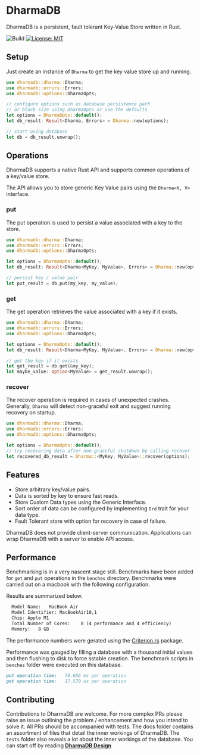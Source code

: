 # DharmaDB

DharmaDB is a persistent, fault tolerant Key-Value Store written in Rust.


![Build](https://github.com/sushrut141/dharma/workflows/Build/badge.svg)
[![License: MIT](https://img.shields.io/badge/License-MIT-brightgreen.svg)](https://opensource.org/licenses/MIT)

## Setup
Just create an instance of `Dharma` to get the key value store up and running.
```rust
use dharmadb::dharma::Dharma;
use dharmadb::errors::Errors;
use dharmadb::options::DharmaOpts;

// configure options such as database persistence path
// or block size using DharmaOpts or use the defaults
let options = DharmaOpts::default();
let db_result: Result<Dharma, Errors> = Dharma::new(options);

// start using database
let db = db_result.unwrap();
```

## Operations
DharmaDB supports a native Rust API and supports common operations of a
key/value store.

The API allows you to store generic Key Value pairs
using the `Dharma<K, V>` interface.

### put

The put operation is used to persist a value associated with a key to the store.
```rust
use dharmadb::dharma::Dharma;
use dharmadb::errors::Errors;
use dharmadb::options::DharmaOpts;

let options = DharmaOpts::default();
let db_result: Result<Dharma<MyKey, MyValue>, Errors> = Dharma::new(options);

// persist key / value pair
let put_result = db.put(my_key, my_value);
```

### get

The get operation retrieves the value associated with a key if it exists.
```rust
use dharmadb::dharma::Dharma;
use dharmadb::errors::Errors;
use dharmadb::options::DharmaOpts;

let options = DharmaOpts::default();
let db_result: Result<Dharma<MyKey, MyValue>, Errors> = Dharma::new(options);

// get the key if it exists
let get_result = db.get(&my_key);
let maybe_value: Option<MyValue> = get_result.unwrap();
```

### recover
The recover operation is required in cases of unexpected crashes.
Generally, `Dharma` will detect non-graceful exit and suggest running
recovery on startup.
```rust
use dharmadb::dharma::Dharma;
use dharmadb::errors::Errors;
use dharmadb::options::DharmaOpts;

let options = DharmaOpts::default();
// try recovering data after non-graceful shutdown by calling recover
let recovered_db_result = Dharma::<MyKey, MyValue>::recover(options);
```

## Features
* Store arbitrary key/value pairs.
* Data is sorted by key to ensure fast reads.
* Store Custom Data types using the Generic Interface.
* Sort order of data can be configured by implementing `Ord` trait
  for your data type.
* Fault Tolerant store with option for recovery in case of failure.

DharmaDB does not provide client-server communication. Applications can wrap
DharmaDB with a server to enable API access.

## Performance
Benchmarking is in a very nascent stage still.
Benchmarks have been added for `get` and `put` operations in the `benches` directory. Benchmarks were carried out on a macbook with the following configuration.

Results are summarized below.
```markdown
  Model Name:	MacBook Air
  Model Identifier:	MacBookAir10,1
  Chip:	Apple M1
  Total Number of Cores:	8 (4 performance and 4 efficiency)
  Memory:	8 GB
```

The performance numbers were gerated using the [Criterion.rs](https://github.com/bheisler/criterion.rs) package.

Performance was gauged by filling a database with a thousand initial
values and then flushing to disk to force sstable creation.
The benchmark scripts in `benches` folder were executed on this database.
```markdown
put operation time:   70.656 ms per operation
get operation time:   17.570 us per operation
```

## Contributing
Contributions to DharmaDB are welcome. For more complex PRs please
raise an issue outlining the problem / enhancement and how you intend to
solve it. All PRs should be accompanied with tests.
The docs folder contains an assortment of files that detail the
inner workings of DharmaDB.
The `tests` folder also reveals a lot about the inner workings of the database.
You can start off by reading **[DharmaDB Design](doc/dharmadb_design.md)**



